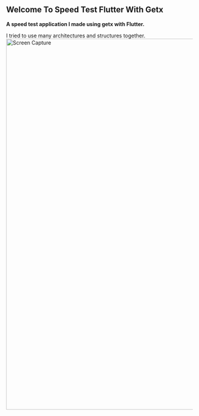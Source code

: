 
## Welcome To Speed Test Flutter With Getx
**A speed test application I made using getx with Flutter.**
  
I tried to use many architectures and structures together.
<img src="[https://github.com/furkandvrc/about/blob/main/images/notepad.gif](https://github.com/furkandvrc/furkandvrc/blob/main/images/screen-capture.gif)" alt="Screen Capture" height="1000" />

